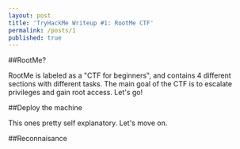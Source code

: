 ```yaml
---
layout: post
title: 'TryHackMe Writeup #1: RootMe CTF'
permalink: /posts/1
published: true
---
```

##RootMe?

RootMe is labeled as a "CTF for beginners", and contains 4 different sections with different tasks. The main goal of the CTF is to escalate privileges and gain root access. Let's go!

##Deploy the machine

This ones pretty self explanatory. Let's move on.

##Reconnaisance







